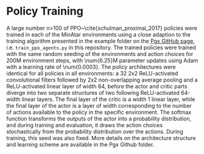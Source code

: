 # Policy Training

A large number n>100 of PPO~\cite{schulman_proximal_2017} policies were trained in each of the MinAtar environments 
using a close adaption to the training algorithm presented in the example folder on the [Pgx GitHub
page](https://github.com/sotetsuk/pgx/tree/main/examples/minatar-ppo), i.e. `train_ppo_agents.py` in this repository. 
The trained policies were trained with the same random seeding of the environments and action choices for 200M environment steps, with \num{6.25}M parameter updates using Adam with a learning rate of \num{0.0003}. 
The policy architectures were identical for all policies in all environments: a 32 2x2 ReLU-activated convolutional filters followed by 2x2 non-overlapping average pooling and a ReLU-activated linear layer of width 64, before the actor and critic parts diverge into two separate structures of two following ReLU-activated 64-width linear layers. The final layer of the critic is a width 1 linear layer, while the final layer of the actor is a layer of width corresponding to the number of actions available to the policy in the specific environment. The softmax function transforms the outputs of the actor into a probability distribution, and during training and evaluation, it draws the action choices stochastically from the probability distribution over the actions. 
During training, this seed was also fixed. More details on the architecture structure and learning scheme are available in the Pgx Github folder.  
